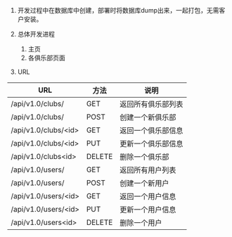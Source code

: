 1. 开发过程中在数据库中创建，部署时将数据库dump出来，一起打包，无需客户安装。

2. 总体开发进程
    1. 主页
    2. 各俱乐部页面

3. URL
    
URL|方法|说明
---|---|---
/api/v1.0/clubs/|GET|返回所有俱乐部列表
/api/v1.0/clubs/|POST|创建一个新俱乐部
/api/v1.0/clubs/\<id>|GET|返回一个俱乐部信息
/api/v1.0/clubs/\<id>|PUT|更新一个俱乐部信息
/api/v1.0/clubs\<id>|DELETE|删除一个俱乐部
/api/v1.0/users/|GET|返回所有用户列表
/api/v1.0/users/|POST|创建一个新用户
/api/v1.0/users/\<id>|GET|返回一个用户信息
/api/v1.0/users/\<id>|PUT|更新一个用户信息
/api/v1.0/users\<id>|DELETE|删除一个用户




